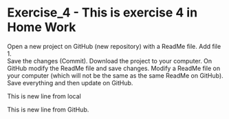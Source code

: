 # Exercise_4 - This is exercise 4 in Home Work
  Open a new project on GitHub (new repository) with a ReadMe file.
  Add file 1.   
  Save the changes (Commit). 
  Download the project to your computer. 
  On GitHub modify the ReadMe file and save changes. 
  Modify a ReadMe file on your computer (which will not be the same as the same ReadMe on GitHub). 
  Save everything and then update on GitHub.

  This is new line from local

  This is new line from GitHub.
